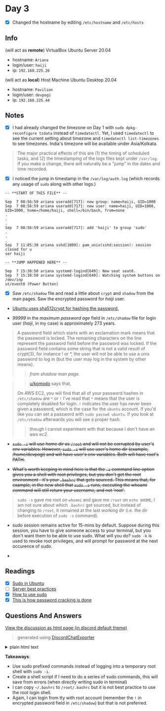 # Day 3

- [x] Changed the hostname by editing `/etc/hostname` and `/etc/hosts`

## Info

(will act as **remote**) VirtualBox Ubuntu Server 20.04
 - hostname: `Ariana`
 - login/user: `haiji`
 - ip: `192.168.225.26`

(will act as **local**) Host Machine Ubuntu Desktop 20.04
 - hostname: `Pavilion`
 - login/user: `devpogi`
 - ip: `192.168.225.44`

## Notes

- [x] I had already changed the timezone on Day 1 with `sudo dpkg-reconfigure tzdata` instead of `timedatectl`. Yet, I used `timedatectl` to see the current setting about timezone and `timedatectl list-timezones` to see timezones. India's timezone will be available under Asia/Kolkata. 
> The major practical effects of this are (1) the timing of scheduled tasks, and (2) the timestamping of the logs files kept under `/var/log`. If you make a change, there will naturally be a "jump" in the dates and time recorded.


- [x] I noticed the jump in timestamp in the `/var/log/auth.log` (which records any usage of `sudo` along with other logs.)

```text
-- **START OF THIS FILE** --

Sep  7 08:56:59 ariana useradd[717]: new group: name=haiji, GID=1000
Sep  7 08:56:59 ariana useradd[717]: new user: name=haiji, UID=1000, GID=1000, home=/home/haiji, shell=/bin/bash, from=none
.
.
.
Sep  7 08:56:59 ariana useradd[717]: add 'haiji' to group 'sudo'
.
.
.
Sep  7 11:05:30 ariana sshd[1009]: pam_unix(sshd:session): session closed for u
ser haiji

-- **JUMP HAPPENED HERE** --

Sep  7 15:38:50 ariana systemd-logind[649]: New seat seat0.
Sep  7 15:38:50 ariana systemd-logind[649]: Watching system buttons on /dev/inp
ut/event0 (Power Button)
```

- [x] Saw `/etc/shadow` file and read a little about `crypt` and `shadow` from the man pages. Saw the encrypted password for *haiji* user.

- [Ubuntu uses sha512crypt for hashing the password.](https://crypto.stackexchange.com/questions/40841/what-is-the-algorithm-used-to-encrypt-linux-passwords)

- *99999* in the *maximum password age* field in `/etc/shadow` file for login user (*haiji*, in my case) is approximately 273 years.

> A password field which starts with an exclamation mark means that the password is locked. The remaining characters on the line represent the password field before the password was locked. If the password field contains some string that is not a valid result of crypt(3), for instance ! or *, the user will not be able to use a unix password to log in (but the user may log in the system by other means).
> 
>> *from shadow man page.*


>> [u/komodo](https://www.reddit.com/r/linuxupskillchallenge/comments/ip257g/day_3_power_trip/g4igadr?utm_source=share&utm_medium=web2x&context=3) says that, 
> 
> On AWS EC2, you will find that all of your password hashes in `/etc/shadow` are `*` or `!` I've read that `*` means that the user is completely disabled for login. `!` indicates the user has never been given a password, which is the case for the `ubuntu` account. If you'd like you can set a password with `sudo passwd ubuntu`. If you look at `/etc/shadow` afterwards you will see a proper hash.
>> though I cannot experiment with that because I don't have an aws ec2.

- ~~`sudo -i` will use home dir as `/root` and will not be corrupted by user's env variables. However, `sudo -s` will use user's home dir (example, /home/devpogi) and will have user's env variables. Both will have root's PATH.~~

- ~~What's worth keeping in mind here is that the `-s` command line option gives you a shell with root privileges, but you don't get the root environment - it's your `.bashrc` that gets sourced. This means that, for example, in the new shell that `sudo -s` runs, executing the whoami command will still return your username, and not 'root'.~~

> `sudo -s` gave me root on `whoami` and gave me `/root` on `echo $HOME`, I am not sure about which `.bashrc` got sourced, but instead of changing to `/root`, it remained at the last working dir (i.e. the dir before execution of `sudo -s` command).

- sudo session remains active for 15-mins by default. Suppose during this session, you have to give someone access to your terminal, but you don't want them to be able to use sudo. What will you do? `sudo -k` is used to revoke root privileges, and will prompt for password at the next occurence of sudo.
 
- 

## Readings

- [x] [Sudo in Ubuntu](https://help.ubuntu.com/community/RootSudo)
- [ ] [Server best practices](http://www.cyberciti.biz/tips/linux-unix-bsd-openssh-server-best-practices.html)
- [x] [How to use sudo](https://www.howtoforge.com/tutorial/sudo-beginners-guide/)
- [x] [This is how password cracking is done](https://null-byte.wonderhowto.com/how-to/crack-shadow-hashes-after-getting-root-linux-system-0186386/)

## Questions And Answers

[View the discussion as html page (in discord default theme)](https://htmlpreview.github.io/?https://github.com/devprabal/linuxupskillchallenge/blob/master/assets/day3_questions-discord.html)

> generated using [DiscordChatExporter](https://github.com/Tyrrrz/DiscordChatExporter)

<details>
<summary> plain html text </summary>

[discord exported messages (html text, not rendered)](assets/day3_questions-discord.html)

</details>


**Takeaways**: 
- Use sudo prefixed commands instead of logging into a temporary root shell with `sudo -i`. 
- Create a shell script if I need to do a series of sudo commands, this will save from errors (when directly writing sudo in terminal)
- I can copy `~/.bashrc` to `/root/.bashrc` but it is not best practice to use the root login shell.
- Again, I can login from tty with root account (remember the `!` in encrypted password field in `/etc/shadow`) but that is not preferred.

